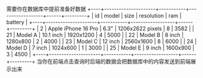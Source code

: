 需要你在数据库中提前准备好数据
+----+---------------------+-----------+------------------+------+---------+
| id | model               | size      | resolution       | ram  | battery |
+----+---------------------+-----------+------------------+------+---------+
|  2 | Apple iPhone 16 Pro | 6.3"      | 1206x2622 pixels |    8 |    3582 |
| 21 | Model A             | 10.1 inch | 1920x1200        |    4 |    5000 |
| 22 | Model B             | 8 inch    | 1280x800         |    2 |    4000 |
| 23 | Model C             | 12 inch   | 2560x1600        |    8 |    6000 |
| 24 | Model D             | 7 inch    | 1024x600         |    1 |    3000 |
| 25 | Model E             | 9 inch    | 1600x900         |    3 |    4500 |
+----+---------------------+-----------+------------------+------+---------+
当你在前端点击查询时后端的数据会把数据库中的内容发送到前端展示出来
